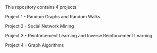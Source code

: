 This repository contains 4 projects.

Project 1 - Random Graphs and Random Walks

Project 2 - Social Network Mining

Project 3 - Reinforcement Learning and Inverse Reinforcement Learning

Project 4 - Graph Algorithms

